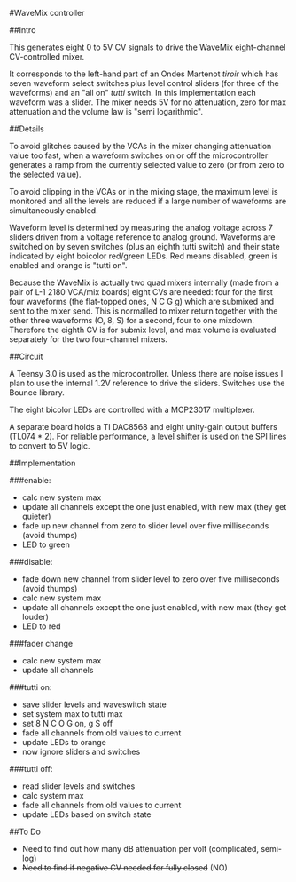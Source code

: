 ﻿#WaveMix controller

##Intro

This generates eight 0 to 5V CV signals to drive the WaveMix eight-channel CV-controlled mixer.

It corresponds to the left-hand part of an Ondes Martenot *tiroir* which has seven waveform select
switches plus level control sliders (for three of the waveforms) and an "all on" *tutti* switch.
In this implementation each waveform was a slider. The mixer needs 5V for no attenuation, zero for 
max attenuation and the volume law is "semi logarithmic".

##Details

To avoid glitches caused by the VCAs in the mixer changing attenuation value too fast, when a 
waveform switches on or off the microcontroller generates a ramp from the currently selected value 
to zero (or from zero to the selected value). 

To avoid clipping in the VCAs or in the mixing stage,
the maximum level is monitored and all the levels are reduced if a large number of waveforms are 
simultaneously enabled.

Waveform level is determined by measuring the analog voltage across 7 sliders driven from a voltage reference to analog ground.
Waveforms are switched on by seven switches (plus an eighth tutti switch) and their state indicated by eight boicolor
red/green LEDs. Red means disabled, green is enabled and orange is "tutti on".

Because the WaveMix is actually two quad mixers internally (made from a pair of L-1 2180 VCA/mix boards) eight
CVs are needed: four for the first four waveforms (the flat-topped ones, N C G g) which are submixed and sent to the 
mixer send. This is normalled to mixer return together with the other three waveforms (O, 8, S) for a second, four 
to one mixdown. Therefore the eighth CV is for submix level, and max volume is evaluated separately for the 
two four-channel mixers.

##Circuit

A Teensy 3.0 is used as the microcontroller. Unless there are noise issues I plan to use the internal 1.2V 
reference to drive the sliders. Switches use the Bounce library.

The eight bicolor LEDs are controlled with a MCP23017 multiplexer.

A separate board holds a TI DAC8568 and eight unity-gain output buffers (TL074 * 2). For reliable performance, a level 
shifter is used on the SPI lines to convert to 5V logic.

##Implementation

###enable:
*  calc new system max
*  update all channels except the one just enabled, with new max (they get quieter)
*  fade up new channel from zero to slider level over five milliseconds (avoid thumps)
*  LED to green

###disable:
*  fade down new channel from slider level to zero over five milliseconds (avoid thumps)
*  calc new system max
*  update all channels except the one just enabled, with new max (they get louder)
*  LED to red

###fader change
*  calc new system max
*  update all channels

###tutti on:
*  save slider levels and waveswitch state
*  set system max to tutti max
*  set 8 N C O G on, g S off
*  fade all channels from old values to current
*  update LEDs to orange
*  now ignore sliders and switches

###tutti off:
*  read slider levels and switches
*  calc system max
*  fade all channels from old values to current
*  update LEDs based on switch state
  

##To Do
* Need to find out how many dB attenuation per volt (complicated, semi-log)
* ~~Need to find if negative CV needed for fully closed~~ (NO)